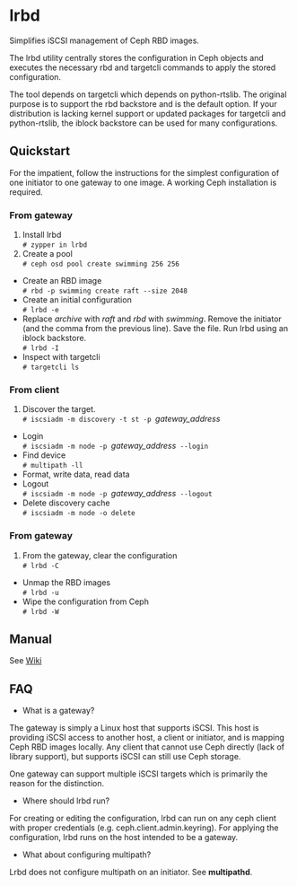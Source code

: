 # lrbd
Simplifies iSCSI management of Ceph RBD images.  

The lrbd utility centrally stores the configuration in Ceph objects and executes the necessary rbd and targetcli commands to apply the stored configuration.

The tool depends on targetcli which depends on python-rtslib.  The original purpose is to support the rbd backstore and is the default option.  If your distribution is lacking kernel support or updated packages for targetcli and python-rtslib, the iblock backstore can be used for many configurations.

## Quickstart

For the impatient, follow the instructions for the simplest configuration of one initiator to one gateway to one image.  A working Ceph installation is required.

### From gateway
1. Install lrbd  
`# zypper in lrbd`
2. Create a pool  
`# ceph osd pool create swimming 256 256`
* Create an RBD image  
`# rbd -p swimming create raft --size 2048`
* Create an initial configuration  
`# lrbd -e`
* Replace *archive* with *raft* and *rbd* with *swimming*.  Remove the initiator (and the comma from the previous line).  Save the file.  Run lrbd using an iblock backstore.  
`# lrbd -I`
* Inspect with targetcli  
`# targetcli ls`

### From client
1. Discover the target.  
`# iscsiadm -m discovery -t st -p `*gateway_address*
* Login  
`# iscsiadm -m node -p `*gateway_address*` --login`
* Find device   
`# multipath -ll`
* Format, write data, read data
* Logout  
`# iscsiadm -m node -p `*gateway_address*` --logout`
* Delete discovery cache  
`# iscsiadm -m node -o delete`

### From gateway
1. From the gateway, clear the configuration  
`# lrbd -C`
* Unmap the RBD images  
`# lrbd -u`
* Wipe the configuration from Ceph  
`# lrbd -W`

## Manual

See [Wiki](https://github.com/swiftgist/lrbd/wiki)

## FAQ

* What is a gateway?

The gateway is simply a Linux host that supports iSCSI.  This host is providing iSCSI access to another host, a client or initiator, and is mapping Ceph RBD images locally.  Any client that cannot use Ceph directly (lack of library support), but supports iSCSI can still use Ceph storage.

One gateway can support multiple iSCSI targets which is primarily the reason for the distinction.

* Where should lrbd run?

For creating or editing the configuration, lrbd can run on any ceph client with proper credentials (e.g. ceph.client.admin.keyring).  For applying the configuration, lrbd runs on the host intended to be a gateway.

* What about configuring multipath?

Lrbd does not configure multipath on an initiator.  See **multipathd**. 
